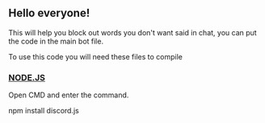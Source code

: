 ## Hello everyone!

This will help you block out words you don't want said in chat, you can put the code in the main bot file.

To use this code you will need these files to compile
 
 ### [NODE.JS](https://nodejs.org)
 
 Open CMD and enter the command.
 
 npm install discord.js

